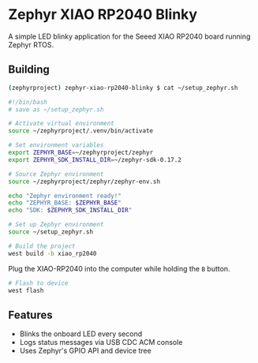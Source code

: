 # Zephyr XIAO RP2040 Blinky

A simple LED blinky application for the Seeed XIAO RP2040 board running Zephyr RTOS.

## Building
```bash
(zephyrproject) zephyr-xiao-rp2040-blinky $ cat ~/setup_zephyr.sh
```

```bash
#!/bin/bash
# save as ~/setup_zephyr.sh

# Activate virtual environment
source ~/zephyrproject/.venv/bin/activate

# Set environment variables
export ZEPHYR_BASE=~/zephyrproject/zephyr
export ZEPHYR_SDK_INSTALL_DIR=~/zephyr-sdk-0.17.2

# Source Zephyr environment
source ~/zephyrproject/zephyr/zephyr-env.sh

echo "Zephyr environment ready!"
echo "ZEPHYR_BASE: $ZEPHYR_BASE"
echo "SDK: $ZEPHYR_SDK_INSTALL_DIR"
```


```bash
# Set up Zephyr environment
source ~/setup_zephyr.sh

# Build the project
west build -b xiao_rp2040
```

Plug the XIAO-RP2040 into the computer while holding the `B` button.

```bash
# Flash to device
west flash
```

## Features

- Blinks the onboard LED every second
- Logs status messages via USB CDC ACM console
- Uses Zephyr's GPIO API and device tree
